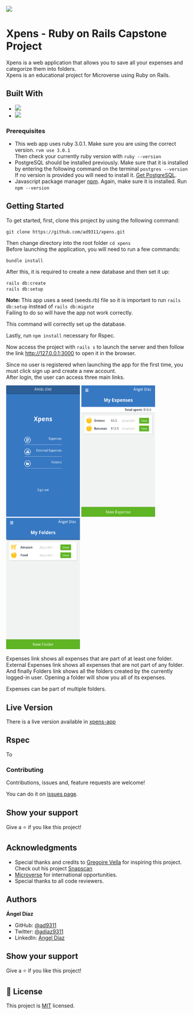 ![](https://img.shields.io/badge/Microverse-blueviolet)

# Xpens - Ruby on Rails Capstone Project

Xpens is a web application that allows you to save all your expenses and categorize them into folders.</br>
Xpens is an educational project for Microverse using Ruby on Rails.

## Built With

- ![](<https://img.shields.io/badge/-Ruby on Rails-rgb(199%2C%2032%2C%2039)?style=plastic&logo=ruby>)
- ![](<https://img.shields.io/badge/-PostgreSQL-rgb(10%2C%2032%2C%2039)?style=plastic&logo=postgresql>)

### Prerequisites

- This web app uses ruby 3.0.1. Make sure you are using the correct version. `rvm use 3.0.1`</br>
Then check your currently ruby version with `ruby --version`</br>
- PostgreSQL should be installed previously. Make sure that it is installed by entering the following command on the terminal `postgres --version`</br>
If no version is provided you will need to install it. [Get PostgreSQL](https://www.postgresql.org/download/).</br>
- Javascript package manager [npm](https://docs.npmjs.com/getting-started). Again, make sure it is installed. Run `npm --version`

## Getting Started

To get started, first, clone this project by using the following command:

```
git clone https://github.com/ad9311/xpens.git
```

Then change directory into the root folder `cd xpens`</br>
Before launching the application, you will need to run a few commands:</br>

```
bundle install
```

After this, it is required to create a new database and then set it up:

```
rails db:create
rails db:setup
```
**Note:** This app uses a seed (seeds.rb) file so it is important to run `rails db:setup` instead of `rails db:migate`</br>
Failing to do so will have the app not work correctly.</br>

This command will correctly set up the database.</br>

Lastly, run `npm install` necessary for Rspec.

Now access the project with `rails s` to launch the server and then follow the link http://127.0.0.1:3000 to open it in the browser.</br>

Since no user is registered when launching the app for the first time, you must click sign up and create a new account.</br>
After login, the user can access three main links.</br>

<img src="./docs/images/home_page.png" alt="user_home" width="200"/>
<img src="./docs/images/expenses.png" alt="expenses" width="200"/>
<img src="./docs/images/folders.png" alt="folders" width="200"/>

Expenses link shows all expenses that are part of at least one folder.</br>
External Expenses link shows all expenses that are not part of any folder.</br>
And finally Folders link shows all the folders created by the currently logged-in user. Opening a folder will show you all of its expenses.</br>

Expenses can be part of multiple folders.

## Live Version

There is a live version available in [xpens-app](https://xpens-app.herokuapp.com/)

## Rspec

To 

### Contributing

Contributions, issues and, feature requests are welcome!

You can do it on [issues page](https://github.com/ad9311/xpens/issues).

## Show your support

Give a ⭐️ if you like this project!

## Acknowledgments

- Special thanks and credits to [Gregoire Vella](https://www.behance.net/gregoirevella) for inspiring this project. Check out his project [Snapscan](https://www.behance.net/gallery/19759151/Snapscan-iOs-design-and-branding?tracking_source=)
- [Microverse](https://www.microverse.org/) for international opportunities.
- Special thanks to all code reviewers.

## Authors

**Ángel Díaz**

- GitHub: [@ad9311](https://github.com/ad9311)
- Twitter: [@adiaz9311](https://twitter.com/adiaz9311)
- LinkedIn: [Ángel Díaz](https://www.linkedin.com/in/ad9311/)

## Show your support

Give a ⭐️ if you like this project!

## 📝 License

This project is [MIT](./LICENSE) licensed.
